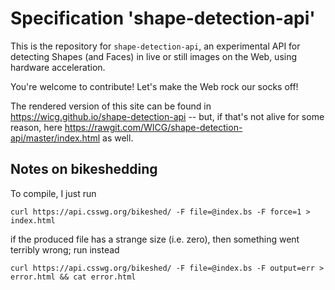 
# Specification 'shape-detection-api'

This is the repository for `shape-detection-api`, an experimental API for detecting Shapes (and Faces) in live or still images on the Web, using hardware acceleration.

You're welcome to contribute! Let's make the Web rock our socks off!

The rendered version of this site can be found in https://wicg.github.io/shape-detection-api -- but, if that's not alive for some reason, here https://rawgit.com/WICG/shape-detection-api/master/index.html as well.


## Notes on bikeshedding
To compile, I just run

```
curl https://api.csswg.org/bikeshed/ -F file=@index.bs -F force=1 > index.html
```

if the produced file has a strange size (i.e. zero), then something went terribly wrong; run instead

```
curl https://api.csswg.org/bikeshed/ -F file=@index.bs -F output=err > error.html && cat error.html
```
